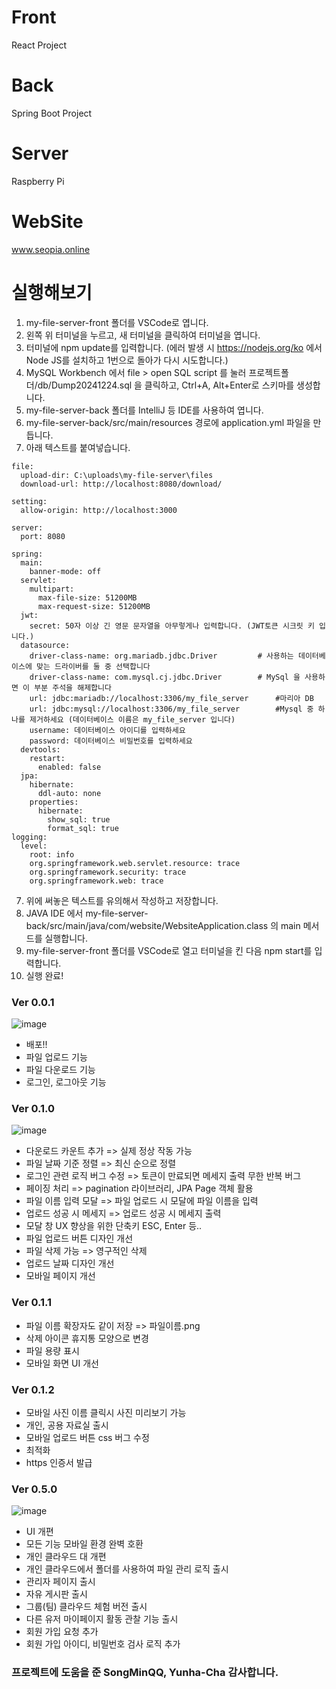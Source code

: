 # Front

React Project

# Back

Spring Boot Project

# Server

Raspberry Pi

# WebSite

www.seopia.online

# 실행해보기
1. my-file-server-front 폴더를 VSCode로 엽니다.
2. 왼쪽 위 터미널을 누르고, 새 터미널을 클릭하여 터미널을 엽니다.
3. 터미널에 npm update를 입력합니다. (에러 발생 시 https://nodejs.org/ko 에서 Node JS를 설치하고 1번으로 돌아가 다시 시도합니다.)
4. MySQL Workbench 에서 file > open SQL script 를 눌러 프로젝트폴더/db/Dump20241224.sql 을 클릭하고, Ctrl+A, Alt+Enter로 스키마를 생성합니다.
5. my-file-server-back 폴더를 IntelliJ 등 IDE를 사용하여 엽니다.
6. my-file-server-back/src/main/resources 경로에 application.yml 파일을 만듭니다.
7. 아래 텍스트를 붙여넣습니다.
```
file:
  upload-dir: C:\uploads\my-file-server\files
  download-url: http://localhost:8080/download/

setting:
  allow-origin: http://localhost:3000

server:
  port: 8080

spring:
  main:
    banner-mode: off
  servlet:
    multipart:
      max-file-size: 51200MB
      max-request-size: 51200MB
  jwt:
    secret: 50자 이상 긴 영문 문자열을 아무렇게나 입력합니다. (JWT토큰 시크릿 키 입니다.)
  datasource:
    driver-class-name: org.mariadb.jdbc.Driver         # 사용하는 데이터베이스에 맞는 드라이버를 둘 중 선택합니다
    driver-class-name: com.mysql.cj.jdbc.Driver        # MySql 을 사용하면 이 부분 주석을 해제합니다
    url: jdbc:mariadb://localhost:3306/my_file_server      #마리아 DB
    url: jdbc:mysql://localhost:3306/my_file_server        #Mysql 중 하나를 제거하세요 (데이터베이스 이름은 my_file_server 입니다)
    username: 데이터베이스 아이디를 입력하세요
    password: 데이터베이스 비밀번호를 입력하세요
  devtools:
    restart:
      enabled: false
  jpa:
    hibernate:
      ddl-auto: none
    properties:
      hibernate:
        show_sql: true
        format_sql: true
logging:
  level:
    root: info
    org.springframework.web.servlet.resource: trace
    org.springframework.security: trace
    org.springframework.web: trace

```
7. 위에 써놓은 텍스트를 유의해서 작성하고 저장합니다.
8. JAVA IDE 에서 my-file-server-back/src/main/java/com/website/WebsiteApplication.class 의 main 메서드를 실행합니다.
9. my-file-server-front 폴더를 VSCode로 열고 터미널을 킨 다음 npm start를 입력합니다.
10. 실행 완료!
    
### Ver 0.0.1
![image](https://github.com/user-attachments/assets/2b515e3c-ad64-4da1-9040-14449326082f)
- 배포!!
- 파일 업로드 기능
- 파일 다운로드 기능
- 로그인, 로그아웃 기능

### Ver 0.1.0

![image](https://github.com/user-attachments/assets/33abaeae-e5b2-4b4f-bc71-d73a5e4ed358)

- 다운로드 카운트 추가 => 실제 정상 작동 가능
- 파일 날짜 기준 정렬 => 최신 순으로 정렬
- 로그인 관련 로직 버그 수정 => 토큰이 만료되면 메세지 출력 무한 반복 버그
- 페이징 처리 => pagination 라이브러리, JPA Page 객체 활용
- 파일 이름 입력 모달 => 파일 업로드 시 모달에 파일 이름을 입력
- 업로드 성공 시 메세지 => 업로드 성공 시 메세지 출력
- 모달 창 UX 향상을 위한 단축키 ESC, Enter 등..
- 파일 업로드 버튼 디자인 개선
- 파일 삭제 가능 => 영구적인 삭제
- 업로드 날짜 디자인 개선
- 모바일 페이지 개선

### Ver 0.1.1
- 파일 이름 확장자도 같이 저장 => 파일이름.png
- 삭제 아이콘 휴지통 모양으로 변경
- 파일 용량 표시
- 모바일 화면 UI 개선
  
### Ver 0.1.2
- 모바일 사진 이름 클릭시 사진 미리보기 가능
- 개인, 공용 자료실 출시
- 모바일 업로드 버튼 css 버그 수정
- 최적화
- https 인증서 발급

### Ver 0.5.0
![image](https://github.com/user-attachments/assets/7f452218-af7e-4b10-ba84-9590ac92a633)
- UI 개편
- 모든 기능 모바일 환경 완벽 호환
- 개인 클라우드 대 개편
- 개인 클라우드에서 폴더를 사용하여 파일 관리 로직 출시
- 관리자 페이지 출시
- 자유 게시판 출시
- 그룹(팀) 클라우드 체험 버전 출시
- 다른 유저 마이페이지 활동 관찰 기능 출시
- 회원 가입 요청 추가
- 회원 가입 아이디, 비밀번호 검사 로직 추가

### 프로젝트에 도움을 준 SongMinQQ, Yunha-Cha 감사합니다.
